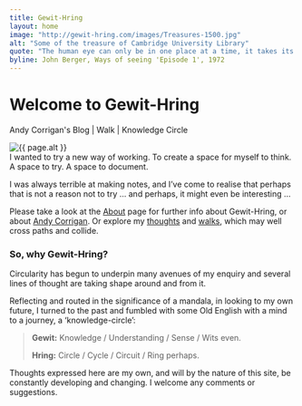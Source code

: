 ```yaml
---
title: Gewit-Hring
layout: home
image: "http://gewit-hring.com/images/Treasures-1500.jpg"
alt: "Some of the treasure of Cambridge University Library"
quote: "The human eye can only be in one place at a time, it takes its visible world with it as it walks"
byline: John Berger, Ways of seeing 'Episode 1', 1972
---
```

<h1 class="fw3 f1 tc w-100 dark-grayish-red mt0 mb3 avenir">Welcome to Gewit-Hring</h1>
<p class="tc">Andy Corrigan's Blog | Walk | Knowledge Circle</p>  
<section class="mw5 mw7-ns center pa3 ph5-ns">
<img src="{{ page.image }}" alt="{{ page.alt }}" class="w-100" />
</section>
I wanted to try a new way of working. 
To create a space for myself to think.
A space to try. A space to document.

I was always terrible at making notes, and I’ve come to realise that perhaps that is not a reason not to try … and perhaps, it might even be interesting …

Please take a look at the [About]({{site.url}}/about/) page for further info about Gewit-Hring, or about [Andy Corrigan]({{site.url}}/andy-corrigan/). Or explore my [thoughts]({{site.url}}/blog/) and [walks]({{site.url}}/walks/), which may well cross paths and collide. 

### So, why Gewit-Hring?
Circularity has begun to underpin many avenues of my enquiry and several lines of thought are taking shape around and from it. 

Reflecting and routed in the significance of a mandala, in looking to my own future, I turned to the past and fumbled with some Old English with a mind to a journey, a ‘knowledge-circle’:
> **Gewit:** Knowledge / Understanding / Sense / Wits even.
> 
> **Hring:** Circle / Cycle / Circuit / Ring perhaps.

Thoughts expressed here are my own, and will by the nature of this site, be constantly developing and changing. I welcome any comments or suggestions.
